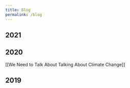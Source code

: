```yaml
---
title: Blog
permalink: /blog
---
```


## 2021


## 2020
[[We Need to Talk About Talking About Climate Change]]

## 2019